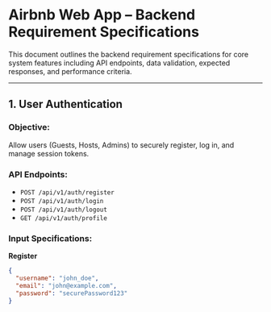 # Airbnb Web App – Backend Requirement Specifications

This document outlines the backend requirement specifications for core system features including API endpoints, data validation, expected responses, and performance criteria.

---

## 1. User Authentication

### Objective:
Allow users (Guests, Hosts, Admins) to securely register, log in, and manage session tokens.

### API Endpoints:
- `POST /api/v1/auth/register`
- `POST /api/v1/auth/login`
- `POST /api/v1/auth/logout`
- `GET /api/v1/auth/profile`

### Input Specifications:

**Register**
```json
{
  "username": "john_doe",
  "email": "john@example.com",
  "password": "securePassword123"
}
